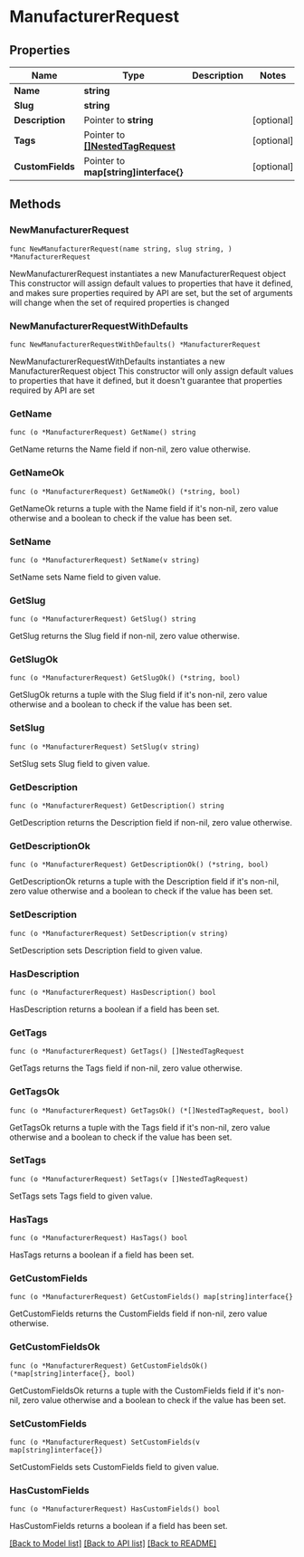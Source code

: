 # ManufacturerRequest

## Properties

Name | Type | Description | Notes
------------ | ------------- | ------------- | -------------
**Name** | **string** |  | 
**Slug** | **string** |  | 
**Description** | Pointer to **string** |  | [optional] 
**Tags** | Pointer to [**[]NestedTagRequest**](NestedTagRequest.md) |  | [optional] 
**CustomFields** | Pointer to **map[string]interface{}** |  | [optional] 

## Methods

### NewManufacturerRequest

`func NewManufacturerRequest(name string, slug string, ) *ManufacturerRequest`

NewManufacturerRequest instantiates a new ManufacturerRequest object
This constructor will assign default values to properties that have it defined,
and makes sure properties required by API are set, but the set of arguments
will change when the set of required properties is changed

### NewManufacturerRequestWithDefaults

`func NewManufacturerRequestWithDefaults() *ManufacturerRequest`

NewManufacturerRequestWithDefaults instantiates a new ManufacturerRequest object
This constructor will only assign default values to properties that have it defined,
but it doesn't guarantee that properties required by API are set

### GetName

`func (o *ManufacturerRequest) GetName() string`

GetName returns the Name field if non-nil, zero value otherwise.

### GetNameOk

`func (o *ManufacturerRequest) GetNameOk() (*string, bool)`

GetNameOk returns a tuple with the Name field if it's non-nil, zero value otherwise
and a boolean to check if the value has been set.

### SetName

`func (o *ManufacturerRequest) SetName(v string)`

SetName sets Name field to given value.


### GetSlug

`func (o *ManufacturerRequest) GetSlug() string`

GetSlug returns the Slug field if non-nil, zero value otherwise.

### GetSlugOk

`func (o *ManufacturerRequest) GetSlugOk() (*string, bool)`

GetSlugOk returns a tuple with the Slug field if it's non-nil, zero value otherwise
and a boolean to check if the value has been set.

### SetSlug

`func (o *ManufacturerRequest) SetSlug(v string)`

SetSlug sets Slug field to given value.


### GetDescription

`func (o *ManufacturerRequest) GetDescription() string`

GetDescription returns the Description field if non-nil, zero value otherwise.

### GetDescriptionOk

`func (o *ManufacturerRequest) GetDescriptionOk() (*string, bool)`

GetDescriptionOk returns a tuple with the Description field if it's non-nil, zero value otherwise
and a boolean to check if the value has been set.

### SetDescription

`func (o *ManufacturerRequest) SetDescription(v string)`

SetDescription sets Description field to given value.

### HasDescription

`func (o *ManufacturerRequest) HasDescription() bool`

HasDescription returns a boolean if a field has been set.

### GetTags

`func (o *ManufacturerRequest) GetTags() []NestedTagRequest`

GetTags returns the Tags field if non-nil, zero value otherwise.

### GetTagsOk

`func (o *ManufacturerRequest) GetTagsOk() (*[]NestedTagRequest, bool)`

GetTagsOk returns a tuple with the Tags field if it's non-nil, zero value otherwise
and a boolean to check if the value has been set.

### SetTags

`func (o *ManufacturerRequest) SetTags(v []NestedTagRequest)`

SetTags sets Tags field to given value.

### HasTags

`func (o *ManufacturerRequest) HasTags() bool`

HasTags returns a boolean if a field has been set.

### GetCustomFields

`func (o *ManufacturerRequest) GetCustomFields() map[string]interface{}`

GetCustomFields returns the CustomFields field if non-nil, zero value otherwise.

### GetCustomFieldsOk

`func (o *ManufacturerRequest) GetCustomFieldsOk() (*map[string]interface{}, bool)`

GetCustomFieldsOk returns a tuple with the CustomFields field if it's non-nil, zero value otherwise
and a boolean to check if the value has been set.

### SetCustomFields

`func (o *ManufacturerRequest) SetCustomFields(v map[string]interface{})`

SetCustomFields sets CustomFields field to given value.

### HasCustomFields

`func (o *ManufacturerRequest) HasCustomFields() bool`

HasCustomFields returns a boolean if a field has been set.


[[Back to Model list]](../README.md#documentation-for-models) [[Back to API list]](../README.md#documentation-for-api-endpoints) [[Back to README]](../README.md)


